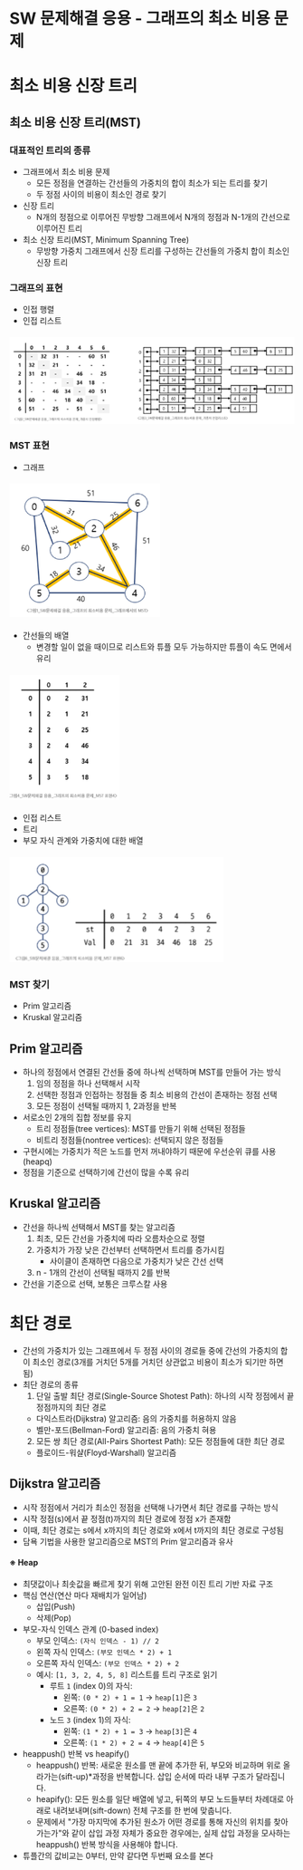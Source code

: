 # SW 문제해결 응용 - 그래프의 최소 비용 문제
# 최소 비용 신장 트리
## 최소 비용 신장 트리(MST)
### 대표적인 트리의 종류
- 그래프에서 최소 비용 문제
  - 모든 정점을 연결하는 간선들의 가중치의 합이 최소가 되는 트리를 찾기
  - 두 정점 사이의 비용이 최소인 경로 찾기
- 신장 트리
  - N개의 정점으로 이루어진 무방향 그래프에서 N개의 정점과 N-1개의 간선으로 이루어진 트리
- 최소 신장 트리(MST, Minimum Spanning Tree)
  - 무방향 가중치 그래프에서 신장 트리를 구성하는 간선들의 가중치 합이 최소인 신장 트리
### 그래프의 표현
- 인접 행렬
- 인접 리스트
#### ![alt text](image/image0916-1.png)
### MST 표현
- 그래프
#### ![alt text](image/image0916-2.png)
- 간선들의 배열
  - 변경할 일이 없을 때이므로 리스트와 튜플 모두 가능하지만 튜플이 속도 면에서 유리
#### ![alt text](image/image0916-3.png)
- 인접 리스트
- 트리
- 부모 자식 관계와 가중치에 대한 배열
#### ![alt text](image/image0916-4.png)
### MST 찾기
- Prim 알고리즘
- Kruskal 알고리즘
## Prim 알고리즘
- 하나의 정점에서 연결된 간선들 중에 하나씩 선택하며 MST를 만들어 가는 방식
  1. 임의 정점을 하나 선택해서 시작
  2. 선택한 정점과 인접하는 정점들 중 최소 비용의 간선이 존재하는 정점 선택
  3. 모든 정점이 선택될 때까지 1, 2과정을 반복
- 서로소인 2개의 집합 정보를 유지
  - 트리 정점들(tree vertices): MST를 만들기 위해 선택된 정점들
  - 비트리 정점들(nontree vertices): 선택되지 않은 정점들
- 구현시에는 가중치가 적은 노드를 먼저 꺼내야하기 때문에 우선순위 큐를 사용(heapq)
- 정점을 기준으로 선택하기에 간선이 많을 수록 유리
## Kruskal 알고리즘
- 간선을 하나씩 선택해서 MST를 찾는 알고리즘
  1. 최초, 모든 간선을 가중치에 따라 오름차순으로 정렬
  2. 가중치가 가장 낮은 간선부터 선택하면서 트리를 증가시킴
      - 사이클이 존재하면 다음으로 가중치가 낮은 간선 선택
  3. n - 1개의 간선이 선택될 때까지 2를 반복
- 간선을 기준으로 선택, 보통은 크루스칼 사용
# 최단 경로
- 간선의 가중치가 있는 그래프에서 두 정점 사이의 경로들 중에 간선의 가중치의 합이 최소인 경로(3개를 거치던 5개를 거치던 상관없고 비용이 최소가 되기만 하면 됨)
- 최단 경로의 종류
  1. 단일 출발 최단 경로(Single-Source Shotest Path): 하나의 시작 정점에서 끝 정점까지의 최단 경로
    - 다익스트라(Dijkstra) 알고리즘: 음의 가중치를 허용하지 않음
    - 벨만-포드(Bellman-Ford) 알고리즘: 음의 가중치 혀용
  2. 모든 쌍 최단 경로(All-Pairs Shortest Path): 모든 정점들에 대한 최단 경로
    - 플로이드-워샬(Floyd-Warshall) 알고리즘
## Dijkstra 알고리즘
- 시작 정점에서 거리가 최소인 정점을 선택해 나가면서 최단 경로를 구하는 방식
- 시작 정점(s)에서 끝 정점(t)까지의 최단 경로에 정점 x가 존재함
- 이때, 최단 경로는 s에서 x까지의 최단 경로와 x에서 t까지의 최단 경로로 구성됨
- 담욕 기법을 사용한 알고리즘으로 MST의 Prim 알고리즘과 유사
#### ※ Heap
- 최댓값이나 최솟값을 빠르게 찾기 위해 고안된 완전 이진 트리 기반 자료 구조
- 핵심 연산(연산 마다 재배치가 일어남)
  - 삽입(Push)
  - 삭제(Pop)
- 부모-자식 인덱스 관계 (0-based index)
  - 부모 인덱스: `(자식 인덱스 - 1) // 2`
  - 왼쪽 자식 인덱스: `(부모 인덱스 * 2) + 1`
  - 오른쪽 자식 인덱스: `(부모 인덱스 * 2) + 2`
  - 예시: `[1, 3, 2, 4, 5, 8]` 리스트를 트리 구조로 읽기
    - 루트 `1` (index 0)의 자식:
      - 왼쪽: `(0 * 2) + 1 = 1` → `heap[1]`은 `3`
      - 오른쪽: `(0 * 2) + 2 = 2` → `heap[2]`은 `2`
    - 노드 `3` (index 1)의 자식:
      - 왼쪽: `(1 * 2) + 1 = 3` → `heap[3]`은 `4`
      - 오른쪽: `(1 * 2) + 2 = 4` → `heap[4]`은 `5`
- heappush() 반복 vs heapify()
  - heappush() 반복: 새로운 원소를 맨 끝에 추가한 뒤, 부모와 비교하며 위로 올라가는(sift-up)*과정을 반복합니다. 삽입 순서에 따라 내부 구조가 달라집니다.
  - heapify(): 모든 원소를 일단 배열에 넣고, 뒤쪽의 부모 노드들부터 차례대로 아래로 내려보내며(sift-down) 전체 구조를 한 번에 맞춥니다.
  - 문제에서 "가장 마지막에 추가된 원소가 어떤 경로를 통해 자신의 위치를 찾아가는가"와 같이 삽입 과정 자체가 중요한 경우에는, 실제 삽입 과정을 모사하는 heappush() 반복 방식을 사용해야 합니다.
- 튜플간의 값비교는 0부터, 만약 같다면 두번째 요소를 본다